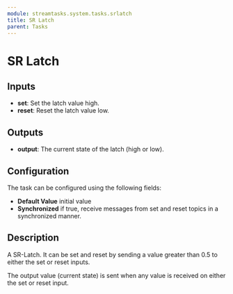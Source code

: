 ```yaml
---
module: streamtasks.system.tasks.srlatch
title: SR Latch
parent: Tasks
---
```

# SR Latch

## Inputs
* **set**: Set the latch value high.
* **reset**: Reset the latch value low.

## Outputs
* **output**: The current state of the latch (high or low).

## Configuration
The task can be configured using the following fields:
* **Default Value** initial value
* **Synchronized** if true, receive messages from set and reset topics in a synchronized manner.

## Description
A SR-Latch. It can be set and reset by sending a value greater than 0.5 to either the set or reset inputs.

The output value (current state) is sent when any value is received on either the set or reset input.